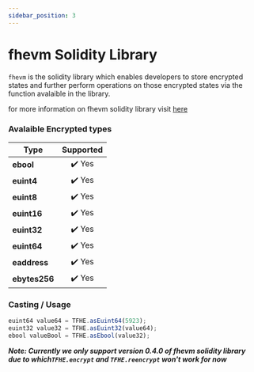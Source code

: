 ```yaml
---
sidebar_position: 3
---
```


# fhevm Solidity Library

`fhevm` is the solidity library which enables developers to store encrypted states and further perform operations on those encrypted states via the function avalaible in the library.


for more information on fhevm solidity library visit [here](https://docs.zama.ai/fhevm/v/0.4-2)

### Avalaible Encrypted types

| Type      | Supported |
|-----------|:---------:|
| **ebool**     | ✔️ Yes     |
| **euint4**    | ✔️ Yes     |
| **euint8**    | ✔️ Yes     |
| **euint16**   | ✔️ Yes     |
| **euint32**   | ✔️ Yes     |
| **euint64**   | ✔️ Yes     |
| **eaddress**  | ✔️ Yes     |
| **ebytes256** | ✔️ Yes     |

### Casting / Usage

```js
euint64 value64 = TFHE.asEuint64(5923);
euint32 value32 = TFHE.asEuint32(value64);
ebool valueBool = TFHE.asEbool(value32);
```

***Note: Currently we only support version 0.4.0 of fhevm solidity library due to which`TFHE.encrypt` and `TFHE.reencrypt` won't work for now***


